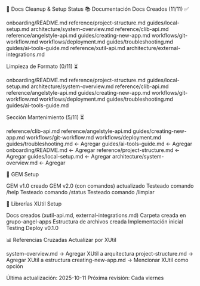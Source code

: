 
🧹 Docs Cleanup & Setup Status
📚 Documentación
Docs Creados (11/11) ✅

 onboarding/README.md
 reference/project-structure.md
 guides/local-setup.md
 architecture/system-overview.md
 reference/clib-api.md
 reference/angelstyle-api.md
 guides/creating-new-app.md
 workflows/git-workflow.md
 workflows/deployment.md
 guides/troubleshooting.md
 guides/ai-tools-guide.md
 reference/xutil-api.md
 architecture/external-integrations.md

Limpieza de Formato (0/11) ⏳

 onboarding/README.md
 reference/project-structure.md
 guides/local-setup.md
 architecture/system-overview.md
 reference/clib-api.md
 reference/angelstyle-api.md
 guides/creating-new-app.md
 workflows/git-workflow.md
 workflows/deployment.md
 guides/troubleshooting.md
 guides/ai-tools-guide.md

Sección Mantenimiento (5/11) ⏳

 reference/clib-api.md
 reference/angelstyle-api.md
 guides/creating-new-app.md
 workflows/git-workflow.md
 workflows/deployment.md
 guides/troubleshooting.md ← Agregar
 guides/ai-tools-guide.md ← Agregar
 onboarding/README.md ← Agregar
 reference/project-structure.md ← Agregar
 guides/local-setup.md ← Agregar
 architecture/system-overview.md ← Agregar


🤖 GEM Setup

 GEM v1.0 creado
 GEM v2.0 (con comandos) actualizado
 Testeado comando /help
 Testeado comando /status
 Testeado comando /limpiar


🔧 Librerías
XUtil Setup

 Docs creados (xutil-api.md, external-integrations.md)
 Carpeta creada en grupo-angel-apps
 Estructura de archivos creada
 Implementación inicial
 Testing
 Deploy v0.1.0


📊 Referencias Cruzadas
Actualizar por XUtil

 system-overview.md → Agregar XUtil a arquitectura
 project-structure.md → Agregar XUtil a estructura
 creating-new-app.md → Mencionar XUtil como opción


Última actualización: 2025-10-11
Próxima revisión: Cada viernes
